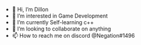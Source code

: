 - 👋 Hi, I’m Dillon
- 👀 I’m interested in Game Development 
- 🌱 I’m currently Self-learning c++
- 💞️ I’m looking to collaborate on anything
- 📫 How to reach me on discord @Negation#1496

<!---
Dillon-LussierN/Dillon-LussierN is a ✨ special ✨ repository because its `README.md` (this file) appears on your GitHub profile.
You can click the Preview link to take a look at your changes.
--->
